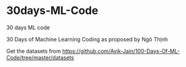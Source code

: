 # 30days-ML-Code
30 days ML code

30 Days of Machine Learning Coding as proposed by Ngô Thịnh

Get the datasets from https://github.com/Avik-Jain/100-Days-Of-ML-Code/tree/master/datasets
